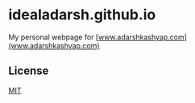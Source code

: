 # idealadarsh.github.io
My personal webpage for [www.adarshkashyap.com](www.adarshkashyap.com)

## License
[MIT](https://github.com/idealadarsh/idealadarsh.github.io/blob/master/LICENSE)
